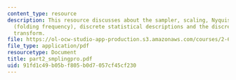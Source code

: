 ```yaml
---
content_type: resource
description: This resource discusses about the sampler, scaling, Nyquist frequency
  (folding frequency), discrete statistical descriptions and the discrete fourier
  transform.
file: https://ol-ocw-studio-app-production.s3.amazonaws.com/courses/2-693-principles-of-oceanographic-instrument-systems-sensors-and-measurements-13-998-spring-2004/91fd1c49b05bf805b0d7057cf45cf230_part2_smplingpro.pdf
file_type: application/pdf
resourcetype: Document
title: part2_smplingpro.pdf
uid: 91fd1c49-b05b-f805-b0d7-057cf45cf230
---
```

